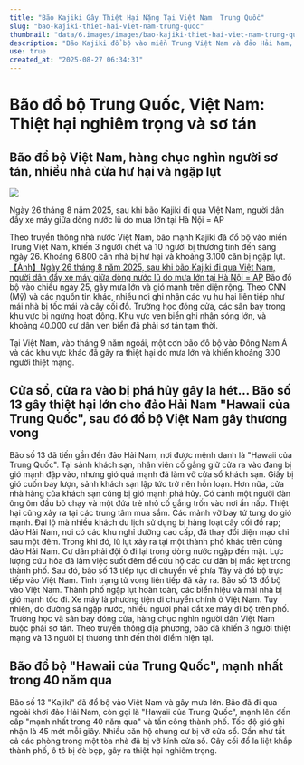 ```yaml
---
title: "Bão Kajiki Gây Thiệt Hại Nặng Tại Việt Nam  Trung Quốc"
slug: "bao-kajiki-thiet-hai-viet-nam-trung-quoc"
thumbnail: "data/6.images/images/bao-kajiki-thiet-hai-viet-nam-trung-quoc.webp"
description: "Bão Kajiki đổ bộ vào miền Trung Việt Nam và đảo Hải Nam, Trung Quốc, gây ra lũ lụt, hư hại nhà cửa, thương vong và hàng chục nghìn người phải sơ tán."
use: true
created_at: "2025-08-27 06:34:31"
---
```


# Bão đổ bộ Trung Quốc, Việt Nam: Thiệt hại nghiêm trọng và sơ tán

## Bão đổ bộ Việt Nam, hàng chục nghìn người sơ tán, nhiều nhà cửa hư hại và ngập lụt

![](/images/20250826-00000063-asahi-000-1-view.webp)

Ngày 26 tháng 8 năm 2025, sau khi bão Kajiki đi qua Việt Nam, người dân đẩy xe máy giữa dòng nước lũ do mưa lớn tại Hà Nội = AP

Theo truyền thông nhà nước Việt Nam, bão mạnh Kajiki đã đổ bộ vào miền Trung Việt Nam, khiến 3 người chết và 10 người bị thương tính đến sáng ngày 26. Khoảng 6.800 căn nhà bị hư hại và khoảng 3.100 căn bị ngập lụt.
[【Ảnh】Ngày 26 tháng 8 năm 2025, sau khi bão Kajiki đi qua Việt Nam, người dân đẩy xe máy giữa dòng nước lũ do mưa lớn tại Hà Nội = AP](https://www.asahi.com/articles/photo/AS20250826002997.html?oai=AST8V2SLTT8VBQBQ13LM&ref=yahoo_kijinaka)
Bão đổ bộ vào chiều ngày 25, gây mưa lớn và gió mạnh trên diện rộng. Theo CNN (Mỹ) và các nguồn tin khác, nhiều nơi ghi nhận các vụ hư hại liên tiếp như mái nhà bị tốc mái và cây cối đổ. Trường học đóng cửa, các sân bay trong khu vực bị ngừng hoạt động. Khu vực ven biển ghi nhận sóng lớn, và khoảng 40.000 cư dân ven biển đã phải sơ tán tạm thời.

Tại Việt Nam, vào tháng 9 năm ngoái, một cơn bão đổ bộ vào Đông Nam Á và các khu vực khác đã gây ra thiệt hại do mưa lớn và khiến khoảng 300 người thiệt mạng.

## Cửa sổ, cửa ra vào bị phá hủy gây la hét... Bão số 13 gây thiệt hại lớn cho đảo Hải Nam "Hawaii của Trung Quốc", sau đó đổ bộ Việt Nam gây thương vong

Bão số 13 đã tiến gần đến đảo Hải Nam, nơi được mệnh danh là "Hawaii của Trung Quốc".
Tại sảnh khách sạn, nhân viên cố gắng giữ cửa ra vào đang bị gió mạnh đập vào, nhưng gió quá mạnh đã làm vỡ cửa sổ khách sạn.
Giấy bị gió cuốn bay lượn, sảnh khách sạn lập tức trở nên hỗn loạn.
Hơn nữa, cửa nhà hàng của khách sạn cũng bị gió mạnh phá hủy.
Có cảnh một người đàn ông ôm đầu bỏ chạy và một đứa trẻ nhỏ cố gắng trốn vào nơi ẩn nấp.
Thiệt hại cũng xảy ra tại các trung tâm mua sắm.
Các mảnh vỡ bay tứ tung do gió mạnh.
Đại lộ mà nhiều khách du lịch sử dụng bị hàng loạt cây cối đổ rạp; đảo Hải Nam, nơi có các khu nghỉ dưỡng cao cấp, đã thay đổi diện mạo chỉ sau một đêm.
Trong khi đó, lũ lụt xảy ra tại một thành phố khác trên cùng đảo Hải Nam.
Cư dân phải đội ô đi lại trong dòng nước ngập đến mặt.
Lực lượng cứu hỏa đã làm việc suốt đêm để cứu hộ các cư dân bị mắc kẹt trong thành phố.
Sau đó, bão số 13 tiếp tục di chuyển về phía Tây và đổ bộ trực tiếp vào Việt Nam.
Tình trạng tử vong liên tiếp đã xảy ra.
Bão số 13 đổ bộ vào Việt Nam.
Thành phố ngập lụt hoàn toàn, các biển hiệu và mái nhà bị gió mạnh tốc đi.
Xe máy là phương tiện di chuyển chính ở Việt Nam.
Tuy nhiên, do đường sá ngập nước, nhiều người phải dắt xe máy đi bộ trên phố.
Trường học và sân bay đóng cửa, hàng chục nghìn người dân Việt Nam buộc phải sơ tán.
Theo truyền thông địa phương, bão đã khiến 3 người thiệt mạng và 13 người bị thương tính đến thời điểm hiện tại.

## Bão đổ bộ "Hawaii của Trung Quốc", mạnh nhất trong 40 năm qua

Bão số 13 "Kajiki" đã đổ bộ vào Việt Nam và gây mưa lớn.
Bão đã đi qua ngoài khơi đảo Hải Nam, còn gọi là "Hawaii của Trung Quốc", mạnh lên đến cấp "mạnh nhất trong 40 năm qua" và tấn công thành phố.
Tốc độ gió ghi nhận là 45 mét mỗi giây.
Nhiều căn hộ chung cư bị vỡ cửa sổ.
Gần như tất cả các phòng trong một tòa nhà đã bị vỡ kính cửa sổ.
Cây cối đổ la liệt khắp thành phố, ô tô bị đè bẹp, gây ra thiệt hại nghiêm trọng.